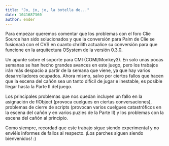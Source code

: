 ```yaml
---
title: "Jo, jo, jo, la botella de..."
date: 1041687360
author: ender
---
```


Para empezar queremos comentar que los problemas con el foro Clie Source han sido solucionados y que la conversión para Palm de Clie se fusionará con el CVS en cuanto chrilith actualice su conversión para que funcione en la arquitectura OSystem de la versión 0.3.0.  
  
Un apunte sobre el soporte para CMI (COMI/Monkey3). En solo unas pocas semanas se han hecho grandes avances en este juego, pero los trabajos irán más despacio a partir de la semana que viene, ya que hay varios desarrolladores ocupados. Ahora mismo, salvo por ciertos fallos que hacen que la escena del cañón sea un tanto difícil de jugar e inestable, es posible llegar hasta la Parte II del juego.  
  
Los principales problemas que nos quedan incluyen un fallo en la asignación de flObject (provoca cuelgues en ciertas conversaciones), problemas de cierre de scripts (provocan varios cuelgues catastróficos en la escena del cañón y en varios puzles de la Parte II) y los problemas con la escena del cañón al principio.  
  
Como siempre, recordad que este trabajo sigue siendo experimental y no enviéis informes de fallos al respecto. ¡Los parches siguen siendo bienvenidos! :)

